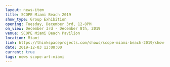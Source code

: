 ```yaml
---
layout: news-item
title: SCOPE Miami Beach 2019
show_type: Group Exhibition
opening: Tuesday, December 3rd, 12-8PM
on_view: December 3rd - December 8th, 2019
venue: SCOPE Miami Beach Pavilion
location: Miami
link: https://thinkspaceprojects.com/shows/scope-miami-beach-2019/show-pieces/
date: 2019-12-03 12:00:00
current: true
tags: news scope-art-miami
---
```

